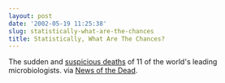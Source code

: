 ```yaml
---
layout: post
date: '2002-05-19 11:25:38'
slug: statistically-what-are-the-chances
title: Statistically, What Are The Chances?
---
```


The sudden and [suspicious deaths](http://www.globeandmail.com/servlet/ArticleNews/printarticle/gam/20020504/UMURDN) of 11 of the world's leading microbiologists. via [News of the Dead](http://www.wileywiggins.com/blog.html).